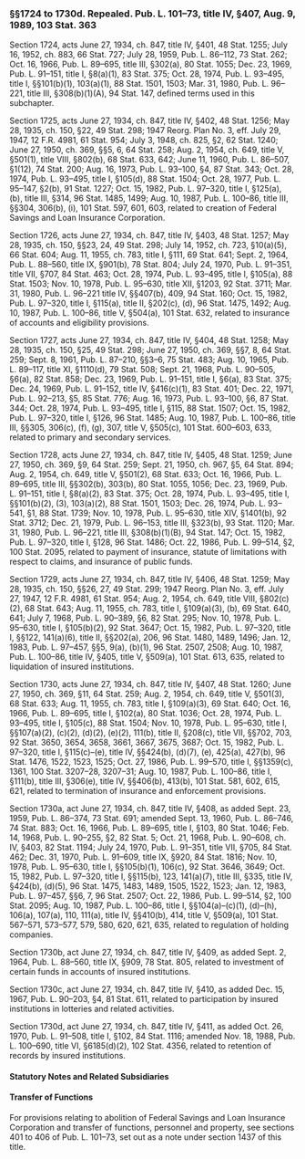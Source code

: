 ### §§1724 to 1730d. Repealed. Pub. L. 101–73, title IV, §407, Aug. 9, 1989, 103 Stat. 363 ###

Section 1724, acts June 27, 1934, ch. 847, title IV, §401, 48 Stat. 1255; July 16, 1952, ch. 883, 66 Stat. 727; July 28, 1959, Pub. L. 86–112, 73 Stat. 262; Oct. 16, 1966, Pub. L. 89–695, title III, §302(a), 80 Stat. 1055; Dec. 23, 1969, Pub. L. 91–151, title I, §8(a)(1), 83 Stat. 375; Oct. 28, 1974, Pub. L. 93–495, title I, §§101(b)(1), 103(a)(1), 88 Stat. 1501, 1503; Mar. 31, 1980, Pub. L. 96–221, title III, §308(b)(1)(A), 94 Stat. 147, defined terms used in this subchapter.

Section 1725, acts June 27, 1934, ch. 847, title IV, §402, 48 Stat. 1256; May 28, 1935, ch. 150, §22, 49 Stat. 298; 1947 Reorg. Plan No. 3, eff. July 29, 1947, 12 F.R. 4981, 61 Stat. 954; July 3, 1948, ch. 825, §2, 62 Stat. 1240; June 27, 1950, ch. 369, §§5, 6, 64 Stat. 258; Aug. 2, 1954, ch. 649, title V, §501(1), title VIII, §802(b), 68 Stat. 633, 642; June 11, 1960, Pub. L. 86–507, §1(12), 74 Stat. 200; Aug. 16, 1973, Pub. L. 93–100, §4, 87 Stat. 343; Oct. 28, 1974, Pub. L. 93–495, title I, §105(d), 88 Stat. 1504; Oct. 28, 1977, Pub. L. 95–147, §2(b), 91 Stat. 1227; Oct. 15, 1982, Pub. L. 97–320, title I, §125(a), (b), title III, §314, 96 Stat. 1485, 1499; Aug. 10, 1987, Pub. L. 100–86, title III, §§304, 306(b), (i), 101 Stat. 597, 601, 603, related to creation of Federal Savings and Loan Insurance Corporation.

Section 1726, acts June 27, 1934, ch. 847, title IV, §403, 48 Stat. 1257; May 28, 1935, ch. 150, §§23, 24, 49 Stat. 298; July 14, 1952, ch. 723, §10(a)(5), 66 Stat. 604; Aug. 11, 1955, ch. 783, title I, §111, 69 Stat. 641; Sept. 2, 1964, Pub. L. 88–560, title IX, §901(b), 78 Stat. 804; July 24, 1970, Pub. L. 91–351, title VII, §707, 84 Stat. 463; Oct. 28, 1974, Pub. L. 93–495, title I, §105(a), 88 Stat. 1503; Nov. 10, 1978, Pub. L. 95–630, title XII, §1203, 92 Stat. 3711; Mar. 31, 1980, Pub. L. 96–221 title IV, §§407(b), 409, 94 Stat. 160; Oct. 15, 1982, Pub. L. 97–320, title I, §115(a), title II, §202(c), (d), 96 Stat. 1475, 1492; Aug. 10, 1987, Pub. L. 100–86, title V, §504(a), 101 Stat. 632, related to insurance of accounts and eligibility provisions.

Section 1727, acts June 27, 1934, ch. 847, title IV, §404, 48 Stat. 1258; May 28, 1935, ch. 150, §25, 49 Stat. 298; June 27, 1950, ch. 369, §§7, 8, 64 Stat. 259; Sept. 8, 1961, Pub. L. 87–210, §§3–6, 75 Stat. 483; Aug. 10, 1965, Pub. L. 89–117, title XI, §1110(d), 79 Stat. 508; Sept. 21, 1968, Pub. L. 90–505, §6(a), 82 Stat. 858; Dec. 23, 1969, Pub. L. 91–151, title I, §6(a), 83 Stat. 375; Dec. 24, 1969, Pub. L. 91–152, title IV, §416(c)(1), 83 Stat. 401; Dec. 22, 1971, Pub. L. 92–213, §5, 85 Stat. 776; Aug. 16, 1973, Pub. L. 93–100, §6, 87 Stat. 344; Oct. 28, 1974, Pub. L. 93–495, title I, §115, 88 Stat. 1507; Oct. 15, 1982, Pub. L. 97–320, title I, §126, 96 Stat. 1485; Aug. 10, 1987, Pub. L. 100–86, title III, §§305, 306(c), (f), (g), 307, title V, §505(c), 101 Stat. 600–603, 633, related to primary and secondary services.

Section 1728, acts June 27, 1934, ch. 847, title IV, §405, 48 Stat. 1259; June 27, 1950, ch. 369, §9, 64 Stat. 259; Sept. 21, 1950, ch. 967, §5, 64 Stat. 894; Aug. 2, 1954, ch. 649, title V, §501(2), 68 Stat. 633; Oct. 16, 1966, Pub. L. 89–695, title III, §§302(b), 303(b), 80 Stat. 1055, 1056; Dec. 23, 1969, Pub. L. 91–151, title I, §8(a)(2), 83 Stat. 375; Oct. 28, 1974, Pub. L. 93–495, title I, §§101(b)(2), (3), 103(a)(2), 88 Stat. 1501, 1503; Dec. 26, 1974, Pub. L. 93–541, §1, 88 Stat. 1739; Nov. 10, 1978, Pub. L. 95–630, title XIV, §1401(b), 92 Stat. 3712; Dec. 21, 1979, Pub. L. 96–153, title III, §323(b), 93 Stat. 1120; Mar. 31, 1980, Pub. L. 96–221, title III, §308(b)(1)(B), 94 Stat. 147; Oct. 15, 1982, Pub. L. 97–320, title I, §128, 96 Stat. 1486; Oct. 22, 1986, Pub. L. 99–514, §2, 100 Stat. 2095, related to payment of insurance, statute of limitations with respect to claims, and insurance of public funds.

Section 1729, acts June 27, 1934, ch. 847, title IV, §406, 48 Stat. 1259; May 28, 1935, ch. 150, §§26, 27, 49 Stat. 299; 1947 Reorg. Plan No. 3, eff. July 27, 1947, 12 F.R. 4981, 61 Stat. 954; Aug. 2, 1954, ch. 649, title VIII, §802(c)(2), 68 Stat. 643; Aug. 11, 1955, ch. 783, title I, §109(a)(3), (b), 69 Stat. 640, 641; July 7, 1968, Pub. L. 90–389, §6, 82 Stat. 295; Nov. 10, 1978, Pub. L. 95–630, title I, §105(b)(2), 92 Stat. 3647; Oct. 15, 1982, Pub. L. 97–320, title I, §§122, 141(a)(6), title II, §§202(a), 206, 96 Stat. 1480, 1489, 1496; Jan. 12, 1983, Pub. L. 97–457, §§5, 9(a), (b)(1), 96 Stat. 2507, 2508; Aug. 10, 1987, Pub. L. 100–86, title IV, §405, title V, §509(a), 101 Stat. 613, 635, related to liquidation of insured institutions.

Section 1730, acts June 27, 1934, ch. 847, title IV, §407, 48 Stat. 1260; June 27, 1950, ch. 369, §11, 64 Stat. 259; Aug. 2, 1954, ch. 649, title V, §501(3), 68 Stat. 633; Aug. 11, 1955, ch. 783, title I, §109(a)(3), 69 Stat. 640; Oct. 16, 1966, Pub. L. 89–695, title I, §102(a), 80 Stat. 1036; Oct. 28, 1974, Pub. L. 93–495, title I, §105(c), 88 Stat. 1504; Nov. 10, 1978, Pub. L. 95–630, title I, §§107(a)(2), (c)(2), (d)(2), (e)(2), 111(b), title II, §208(c), title VII, §§702, 703, 92 Stat. 3650, 3654, 3658, 3661, 3667, 3675, 3687; Oct. 15, 1982, Pub. L. 97–320, title I, §115(c)–(e), title IV, §§424(b), (d)(7), (e), 425(a), 427(b), 96 Stat. 1476, 1522, 1523, 1525; Oct. 27, 1986, Pub. L. 99–570, title I, §§1359(c), 1361, 100 Stat. 3207–28, 3207–31; Aug. 10, 1987, Pub. L. 100–86, title I, §111(b), title III, §306(e), title IV, §§406(b), 413(b), 101 Stat. 581, 602, 615, 621, related to termination of insurance and enforcement provisions.

Section 1730a, act June 27, 1934, ch. 847, title IV, §408, as added Sept. 23, 1959, Pub. L. 86–374, 73 Stat. 691; amended Sept. 13, 1960, Pub. L. 86–746, 74 Stat. 883; Oct. 16, 1966, Pub. L. 89–695, title I, §103, 80 Stat. 1046; Feb. 14, 1968, Pub. L. 90–255, §2, 82 Stat. 5; Oct. 21, 1968, Pub. L. 90–608, ch. IV, §403, 82 Stat. 1194; July 24, 1970, Pub. L. 91–351, title VII, §705, 84 Stat. 462; Dec. 31, 1970, Pub. L. 91–609, title IX, §920, 84 Stat. 1816; Nov. 10, 1978, Pub. L. 95–630, title I, §§105(b)(1), 106(c), 92 Stat. 3646, 3649; Oct. 15, 1982, Pub. L. 97–320, title I, §§115(b), 123, 141(a)(7), title III, §335, title IV, §424(b), (d)(5), 96 Stat. 1475, 1483, 1489, 1505, 1522, 1523; Jan. 12, 1983, Pub. L. 97–457, §§6, 7, 96 Stat. 2507; Oct. 22, 1986, Pub. L. 99–514, §2, 100 Stat. 2095; Aug. 10, 1987, Pub. L. 100–86, title I, §§104(a)–(c)(1), (d)–(h), 106(a), 107(a), 110, 111(a), title IV, §§410(b), 414, title V, §509(a), 101 Stat. 567–571, 573–577, 579, 580, 620, 621, 635, related to regulation of holding companies.

Section 1730b, act June 27, 1934, ch. 847, title IV, §409, as added Sept. 2, 1964, Pub. L. 88–560, title IX, §909, 78 Stat. 805, related to investment of certain funds in accounts of insured institutions.

Section 1730c, act June 27, 1934, ch. 847, title IV, §410, as added Dec. 15, 1967, Pub. L. 90–203, §4, 81 Stat. 611, related to participation by insured institutions in lotteries and related activities.

Section 1730d, act June 27, 1934, ch. 847, title IV, §411, as added Oct. 26, 1970, Pub. L. 91–508, title I, §102, 84 Stat. 1116; amended Nov. 18, 1988, Pub. L. 100–690, title VI, §6185(d)(2), 102 Stat. 4356, related to retention of records by insured institutions.

#### **Statutory Notes and Related Subsidiaries** ####

#### Transfer of Functions ####

For provisions relating to abolition of Federal Savings and Loan Insurance Corporation and transfer of functions, personnel and property, see sections 401 to 406 of Pub. L. 101–73, set out as a note under section 1437 of this title.